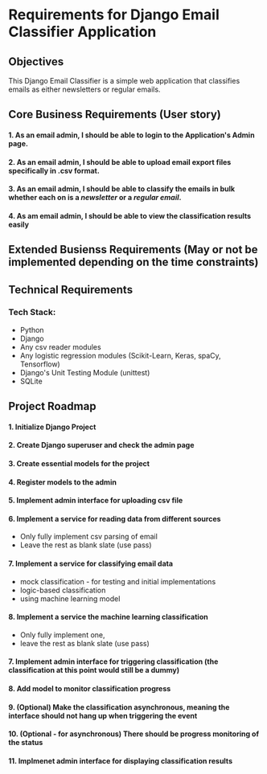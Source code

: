 # Requirements for Django Email Classifier Application



## Objectives
This Django Email Classifier is a simple web application that classifies emails as either newsletters or regular emails.

## Core Business Requirements (User story)
#### 1. As an email admin, I should be able to login to the Application's Admin page.
#### 2. As an email admin, I should be able to upload email export files specifically in .csv format.
#### 3. As an email admin, I should be able to classify the emails in bulk whether each on is a *newsletter* or a *regular email*.
#### 4. As am email admin, I should be able to view the classification results easily

## Extended Busienss Requirements (May or not be implemented depending on the time constraints)


## Technical Requirements
### Tech Stack:
- Python
- Django
- Any csv reader modules
- Any logistic regression modules (Scikit-Learn, Keras, spaCy, Tensorflow)
- Django's Unit Testing Module (unittest)
- SQLite

## Project Roadmap
#### 1. Initialize Django Project
#### 2. Create Django superuser and check the admin page
#### 3. Create essential models for the project
#### 4. Register models to the admin
#### 5. Implement admin interface for uploading csv file
#### 6. Implement a service for reading data from different sources
  - Only fully implement csv parsing of email
  - Leave the rest as blank slate (use pass)
#### 7. Implement a service for classifying email data 
  - mock classification - for testing and initial implementations
  - logic-based classification
  - using machine learning model
#### 8. Implement a service the machine learning classification
  - Only fully implement one,
  - leave the rest as blank slate (use pass)
#### 7. Implement admin interface for triggering classification (the classification at this point would still be a dummy)
#### 8. Add model to monitor classification progress
#### 9. (Optional) Make the classification asynchronous, meaning the interface should not hang up when triggering the event
#### 10. (Optional - for asynchronous) There should be progress monitoring of the status
#### 11. Implmenet admin interface for displaying classification results
